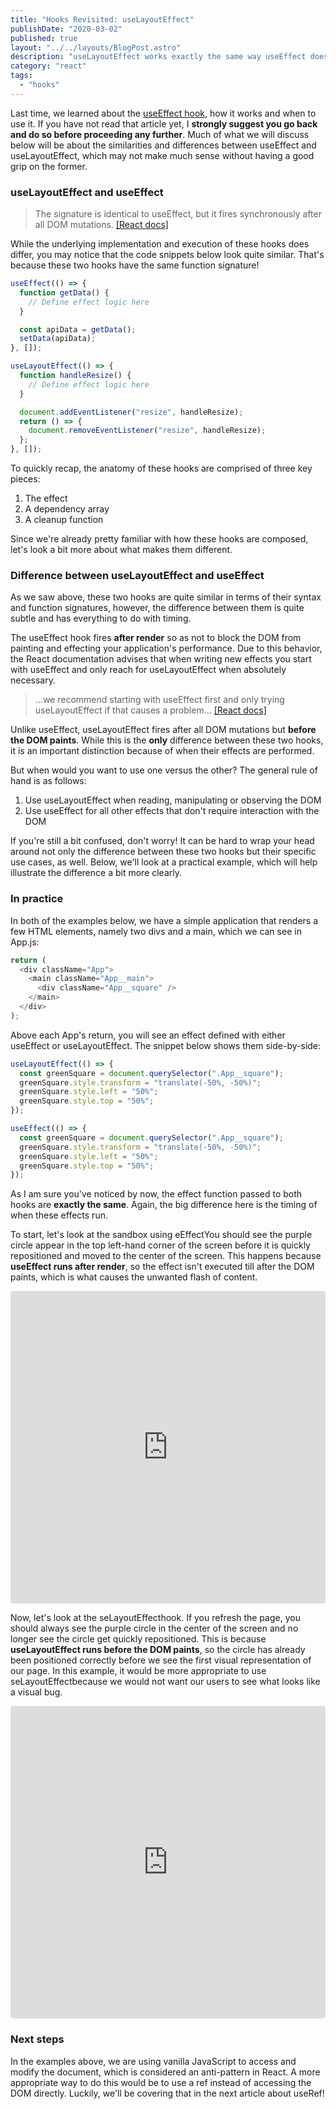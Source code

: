 ```yaml
---
title: "Hooks Revisited: useLayoutEffect"
publishDate: "2020-03-02"
published: true
layout: "../../layouts/BlogPost.astro"
description: "useLayoutEffect works exactly the same way useEffect does except it fires prior to the DOM's initial paint."
category: "react"
tags:
  - "hooks"
---
```


Last time, we learned about the <a href="/posts/hooks-useeffect">useEffect hook</a>, how it works and when to use it. If you have not read that article yet, I **strongly suggest you go back and do so before proceeding any further**. Much of what we will discuss below will be about the similarities and differences between useEffect and useLayoutEffect, which may not make much sense without having a good grip on the former.

### useLayoutEffect and useEffect

> The signature is identical to useEffect, but it fires synchronously after all DOM mutations. [[React docs]](https://reactjs.org/docs/hooks-reference.html#uselayouteffect)

While the underlying implementation and execution of these hooks does differ, you may notice that the code snippets below look quite similar. That's because these two hooks have the same function signature!

```javascript
useEffect(() => {
  function getData() {
    // Define effect logic here
  }

  const apiData = getData();
  setData(apiData);
}, []);
```

```javascript
useLayoutEffect(() => {
  function handleResize() {
    // Define effect logic here
  }

  document.addEventListener("resize", handleResize);
  return () => {
    document.removeEventListener("resize", handleResize);
  };
}, []);
```

To quickly recap, the anatomy of these hooks are comprised of three key pieces:

1. The effect
2. A dependency array
3. A cleanup function

Since we're already pretty familiar with how these hooks are composed, let's look a bit more about what makes them different.

### Difference between useLayoutEffect and useEffect

As we saw above, these two hooks are quite similar in terms of their syntax and function signatures, however, the difference between them is quite subtle and has everything to do with timing.

The useEffect hook fires **after render** so as not to block the DOM from painting and effecting your application's performance. Due to this behavior, the React documentation advises that when writing new effects you start with useEffect and only reach for useLayoutEffect when absolutely necessary.

> ...we recommend starting with useEffect first and only trying useLayoutEffect if that causes a problem... [[React docs]](https://reactjs.org/docs/hooks-reference.html#uselayouteffect)

Unlike useEffect, useLayoutEffect fires after all DOM mutations but **before the DOM paints**. While this is the **only** difference between these two hooks, it is an important distinction because of when their effects are performed.

But when would you want to use one versus the other? The general rule of hand is as follows:

1. Use useLayoutEffect when reading, manipulating or observing the DOM
2. Use useEffect for all other effects that don't require interaction with the DOM

If you're still a bit confused, don't worry! It can be hard to wrap your head around not only the difference between these two hooks but their specific use cases, as well. Below, we'll look at a practical example, which will help illustrate the difference a bit more clearly.

### In practice

In both of the examples below, we have a simple application that renders a few HTML elements, namely two divs and a main, which we can see in App.js:

```javascript
return (
  <div className="App">
    <main className="App__main">
      <div className="App__square" />
    </main>
  </div>
);
```

Above each App's return, you will see an effect defined with either useEffect or useLayoutEffect. The snippet below shows them side-by-side:

```javascript
useLayoutEffect(() => {
  const greenSquare = document.querySelector(".App__square");
  greenSquare.style.transform = "translate(-50%, -50%)";
  greenSquare.style.left = "50%";
  greenSquare.style.top = "50%";
});

useEffect(() => {
  const greenSquare = document.querySelector(".App__square");
  greenSquare.style.transform = "translate(-50%, -50%)";
  greenSquare.style.left = "50%";
  greenSquare.style.top = "50%";
});
```

As I am sure you've noticed by now, the effect function passed to both hooks are **exactly the same**. Again, the big difference here is the timing of when these effects run.

To start, let's look at the sandbox using eEffectYou should see the purple circle appear in the top left-hand corner of the screen before it is quickly repositioned and moved to the center of the screen. This happens because **useEffect runs after render**, so the effect isn't executed till after the DOM paints, which is what causes the unwanted flash of content.

<iframe
  src="https://codesandbox.io/embed/hooksuselayouteffect-useeffect-vgkbd?fontsize=14&hidenavigation=1&theme=dark"
  style="width:100%; height:500px; border:0; border-radius: 4px; overflow:hidden;"
  title="hooks/useLayoutEffect (useEffect)"
  allow="geolocation; microphone; camera; midi; vr; accelerometer; gyroscope; payment; ambient-light-sensor; encrypted-media; usb"
  sandbox="allow-modals allow-forms allow-popups allow-scripts allow-same-origin"
></iframe>

Now, let's look at the seLayoutEffecthook. If you refresh the page, you should always see the purple circle in the center of the screen and no longer see the circle get quickly repositioned. This is because **useLayoutEffect runs before the DOM paints**, so the circle has already been positioned correctly before we see the first visual representation of our page. In this example, it would be more appropriate to use seLayoutEffectbecause we would not want our users to see what looks like a visual bug.

<iframe
  src="https://codesandbox.io/embed/hooksuselayouteffect-uselayouteffect-jxvzg?fontsize=14&hidenavigation=1&theme=dark"
  style="width:100%; height:500px; border:0; border-radius: 4px; overflow:hidden;"
  title="hooks/useLayoutEffect (useLayoutEffect)"
  allow="geolocation; microphone; camera; midi; vr; accelerometer; gyroscope; payment; ambient-light-sensor; encrypted-media; usb"
  sandbox="allow-modals allow-forms allow-popups allow-scripts allow-same-origin"
></iframe>

### Next steps

In the examples above, we are using vanilla JavaScript to access and modify the document, which is considered an anti-pattern in React. A more appropriate way to do this would be to use a ref instead of accessing the DOM directly. Luckily, we'll be covering that in the next article about useRef!
